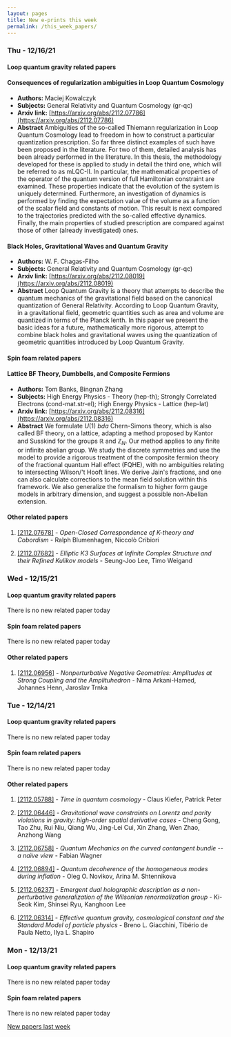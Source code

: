 ```yaml
---
layout: pages
title: New e-prints this week
permalink: /this_week_papers/
---
```




### Thu - 12/16/21

#### Loop quantum gravity related papers

#### **Consequences of regularization ambiguities in Loop Quantum Cosmology**
 - **Authors:** Maciej Kowalczyk
 - **Subjects:** General Relativity and Quantum Cosmology (gr-qc)
 - **Arxiv link:** [https://arxiv.org/abs/2112.07786](https://arxiv.org/abs/2112.07786)
 - **Abstract**
 Ambiguities of the so-called Thiemann regularization in Loop Quantum Cosmology lead to freedom in how to construct a particular quantization prescription. So far three distinct examples of such have been proposed in the literature. For two of them, detailed analysis has been already performed in the literature. In this thesis, the methodology developed for these is applied to study in detail the third one, which will be referred to as mLQC-II. In particular, the mathematical properties of the operator of the quantum version of full Hamiltonian constraint are examined. These properties indicate that the evolution of the system is uniquely determined. Furthermore, an investigation of dynamics is performed by finding the expectation value of the volume as a function of the scalar field and constants of motion. This result is next compared to the trajectories predicted with the so-called effective dynamics. Finally, the main properties of studied prescription are compared against those of other (already investigated) ones. 

#### **Black Holes, Gravitational Waves and Quantum Gravity**
 - **Authors:** W. F. Chagas-Filho
 - **Subjects:** General Relativity and Quantum Cosmology (gr-qc)
 - **Arxiv link:** [https://arxiv.org/abs/2112.08019](https://arxiv.org/abs/2112.08019)
 - **Abstract**
 Loop Quantum Gravity is a theory that attempts to describe the quantum mechanics of the gravitational field based on the canonical quantization of General Relativity. According to Loop Quantum Gravity, in a gravitational field, geometric quantities such as area and volume are quantized in terms of the Planck lenth. In this paper we present the basic ideas for a future, mathematically more rigorous, attempt to combine black holes and gravitational waves using the quantization of geometric quantities introduced by Loop Quantum Gravity. 

#### Spin foam related papers

#### **Lattice BF Theory, Dumbbells, and Composite Fermions**
 - **Authors:** Tom Banks, Bingnan Zhang
 - **Subjects:** High Energy Physics - Theory (hep-th); Strongly Correlated Electrons (cond-mat.str-el); High Energy Physics - Lattice (hep-lat)
 - **Arxiv link:** [https://arxiv.org/abs/2112.08316](https://arxiv.org/abs/2112.08316)
 - **Abstract**
 We formulate $U(1)$ $bda$ Chern-Simons theory, which is also called BF theory, on a lattice, adapting a method proposed by Kantor and Susskind for the groups $\mathbb{R}$ and $\mathbb{Z}_N$. Our method applies to any finite or infinite abelian group. We study the discrete symmetries and use the model to provide a rigorous treatment of the composite fermion theory of the fractional quantum Hall effect (FQHE), with no ambiguities relating to intersecting Wilson/'t Hooft lines. We derive Jain's fractions, and one can also calculate corrections to the mean field solution within this framework. We also generalize the formalism to higher form gauge models in arbitrary dimension, and suggest a possible non-Abelian extension. 



#### Other related papers

1. [[2112.07678]](https://arxiv.org/abs/2112.07678) - *Open-Closed Correspondence of K-theory and Cobordism* - Ralph Blumenhagen, Niccolò Cribiori

1. [[2112.07682]](https://arxiv.org/abs/2112.07682) - *Elliptic K3 Surfaces at Infinite Complex Structure and their Refined  Kulikov models* - Seung-Joo Lee, Timo Weigand



### Wed - 12/15/21

#### Loop quantum gravity related papers

There is no new related paper today 

#### Spin foam related papers

There is no new related paper today 



#### Other related papers

1. [[2112.06956]](https://arxiv.org/abs/2112.06956) - *Nonperturbative Negative Geometries: Amplitudes at Strong Coupling and  the Amplituhedron* - Nima Arkani-Hamed, Johannes Henn, Jaroslav Trnka



### Tue - 12/14/21

#### Loop quantum gravity related papers

There is no new related paper today 

#### Spin foam related papers

There is no new related paper today 



#### Other related papers

1. [[2112.05788]](https://arxiv.org/abs/2112.05788) - *Time in quantum cosmology* - Claus Kiefer, Patrick Peter

1. [[2112.06446]](https://arxiv.org/abs/2112.06446) - *Gravitational wave constraints on Lorentz and parity violations in  gravity: high-order spatial derivative cases* - Cheng Gong, Tao Zhu, Rui Niu, Qiang Wu, Jing-Lei Cui, Xin Zhang, Wen Zhao, Anzhong Wang

1. [[2112.06758]](https://arxiv.org/abs/2112.06758) - *Quantum Mechanics on the curved contangent bundle -- a naïve view* - Fabian Wagner

1. [[2112.06894]](https://arxiv.org/abs/2112.06894) - *Quantum decoherence of the homogeneous modes during inflation* - Oleg O. Novikov, Arina M. Shtennikova

1. [[2112.06237]](https://arxiv.org/abs/2112.06237) - *Emergent dual holographic description as a non-perturbative  generalization of the Wilsonian renormalization group* - Ki-Seok Kim, Shinsei Ryu, Kanghoon Lee

1. [[2112.06314]](https://arxiv.org/abs/2112.06314) - *Effective quantum gravity, cosmological constant and the Standard Model  of particle physics* - Breno L. Giacchini, Tibério de Paula Netto, Ilya L. Shapiro



### Mon - 12/13/21

#### Loop quantum gravity related papers

There is no new related paper today 

#### Spin foam related papers

There is no new related paper today 




[New papers last week]({{site.url}}/archived/weekly/pre-print/2021/12/13/archived_weekly_papers.html)